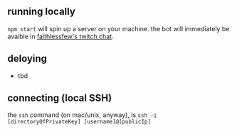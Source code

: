 ## running locally

`npm start` will spin up a server on your machine. the bot will immediately be avaible in [faithlessfew's twitch chat](https://www.twitch.tv/faithlessfew).

## deloying

- tbd

## connecting (local SSH)

the `ssh` command (on mac/unix, anyway), is `ssh -i [directoryOfPrivateKey] [username]@[publicIp]`
